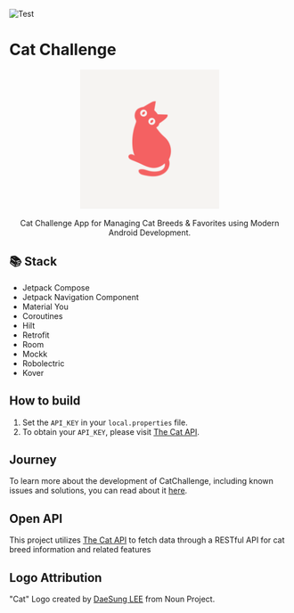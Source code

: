 ![Test](https://github.com/ujizin/catchallenge/actions/workflows/android_test.yaml/badge.svg)

# Cat Challenge

<p align="center">
    <img src="app/src/main/ic_launcher-playstore.png" width="250px">
</p>

<p align="center">
    Cat Challenge App for Managing Cat Breeds & Favorites using Modern Android Development.
</p>

## 📚 Stack

- Jetpack Compose
- Jetpack Navigation Component
- Material You
- Coroutines
- Hilt
- Retrofit
- Room
- Mockk
- Robolectric
- Kover

## How to build

1. Set the `API_KEY` in your `local.properties` file.
1. To obtain your `API_KEY`, please visit [The Cat API](https://thecatapi.com/).

## Journey

To learn more about the development of CatChallenge, including known issues and solutions, you can
read about it [here](/journey.md).

## Open API

This project utilizes [The Cat API](https://thecatapi.com/) to fetch data through a RESTful API for
cat breed information and
related features

## Logo Attribution

"Cat" Logo created by [DaeSung LEE](https://thenounproject.com/creator/lds1942/) from Noun Project.